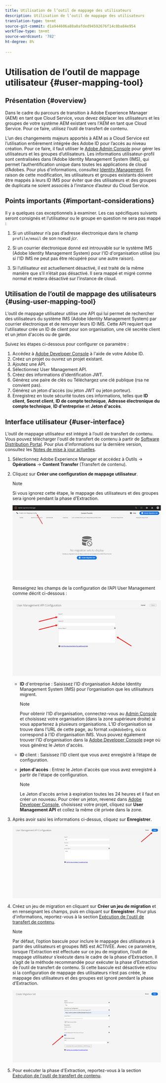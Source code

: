 ```yaml
---
title: Utilisation de l’outil de mappage des utilisateurs
description: Utilisation de l’outil de mappage des utilisateurs
translation-type: tm+mt
source-git-commit: d1a944606a88a0afded94592676f14c0ba84e954
workflow-type: tm+mt
source-wordcount: '782'
ht-degree: 8%

---
```



# Utilisation de l’outil de mappage utilisateur {#user-mapping-tool}

## Présentation {#overview}

Dans le cadre du parcours de transition à Adobe Experience Manager (AEM) en tant que Cloud Service, vous devez déplacer les utilisateurs et les groupes de votre système AEM existant vers l&#39;AEM en tant que Cloud Service. Pour ce faire, utilisez l’outil de transfert de contenu.

L’un des changements majeurs apportés à AEM as a Cloud Service est l’utilisation entièrement intégrée des Adobe ID pour l’accès au niveau création.  Pour ce faire, il faut utiliser le [Adobe Admin Console](https://helpx.adobe.com/fr/enterprise/using/admin-console.html) pour gérer les utilisateurs et les groupes d’utilisateurs. Les informations utilisateur-profil sont centralisées dans l’Adobe Identity Management System (IMS), qui permet l’authentification unique dans toutes les applications de cloud d’Adobes. Pour plus d&#39;informations, consultez [Identity Management](https://experienceleague.adobe.com/docs/experience-manager-cloud-service/overview/what-is-new-and-different.html?lang=en#identity-management). En raison de cette modification, les utilisateurs et groupes existants doivent être mappés à leurs ID IMS pour éviter que des utilisateurs et des groupes de duplicata ne soient associés à l’instance d’auteur du Cloud Service.

## Points importants {#important-considerations}

Il y a quelques cas exceptionnels à examiner. Les cas spécifiques suivants seront consignés et l’utilisateur ou le groupe en question ne sera pas mappé :

1. Si un utilisateur n’a pas d’adresse électronique dans le champ `profile/email` de son noeud *jcr*.

1. Si un courrier électronique donné est introuvable sur le système IMS (Adobe Identity Management System) pour l&#39;ID d&#39;organisation utilisé (ou si l&#39;ID IMS ne peut pas être récupéré pour une autre raison).

1. Si l’utilisateur est actuellement désactivé, il est traité de la même manière que s’il n’était pas désactivé. Il sera mappé et migré comme normal et restera désactivé sur l’instance de cloud.

## Utilisation de l’outil de mappage des utilisateurs {#using-user-mapping-tool}

L’outil de mappage utilisateur utilise une API qui lui permet de rechercher des utilisateurs du système IMS (Adobe Identity Management System) par courrier électronique et de renvoyer leurs ID IMS. Cette API requiert que l&#39;utilisateur crée un ID de client pour son organisation, une clé secrète client et un jeton d&#39;accès ou de garde.

Suivez les étapes ci-dessous pour configurer ce paramètre :

1. Accédez à [Adobe Developer Console](https://console.adobe.io) à l&#39;aide de votre Adobe ID.
1. Créez un projet ou ouvrez un projet existant.
1. Ajoutez une API.
1. Sélectionnez User Management API.
1. Créez des informations d’identification JWT.
1. Générez une paire de clés ou Téléchargez une clé publique (rsa ne convient pas).
1. Générez un jeton d&#39;accès (ou jeton JWT ou jeton porteur).
1. Enregistrez en toute sécurité toutes ces informations, telles que **ID client**, **Secret client**, **ID de compte technique**, **Adresse électronique du compte technique**, **ID d&#39;entreprise** et **Jeton d&#39;accès**.

## Interface utilisateur {#user-interface}

L’outil de mappage utilisateur est intégré à l’outil de transfert de contenu. Vous pouvez télécharger l&#39;outil de transfert de contenu à partir de [Software Distribution Portal](https://experience.adobe.com/#/downloads/content/software-distribution/en/aemcloud.html). Pour plus d&#39;informations sur la dernière version, consultez les [Notes de mise à jour actuelles](/help/release-notes/release-notes-cloud/release-notes-current.md).

1. Sélectionnez Adobe Experience Manager et accédez à Outils -> **Opérations** -> **Content Transfer** (Transfert de contenu).
1. Cliquez sur **Créer une configuration de mappage utilisateur**.

   >[!NOTE]
   >Si vous ignorez cette étape, le mappage des utilisateurs et des groupes sera ignoré pendant la phase d’Extraction.

   ![image](/help/move-to-cloud-service/content-transfer-tool/assets-user-mapping/user-mapping-1.png)

   Renseignez les champs de la configuration de l’API User Management comme décrit ci-dessous :

   ![image](/help/move-to-cloud-service/content-transfer-tool/assets-user-mapping/user-mapping-2.png)

   * **ID** d&#39;entreprise : Saisissez l’ID d’organisation Adobe Identity Management System (IMS) pour l’organisation que les utilisateurs migrent.

      >[!NOTE]
      >Pour obtenir l’ID d’organisation, connectez-vous au [Admin Console](https://adminconsole.adobe.com/) et choisissez votre organisation (dans la zone supérieure droite) si vous appartenez à plusieurs organisations. L’ID d’organisation se trouve dans l’URL de cette page, au format `xx@AdobeOrg`, où xx correspond à l’ID d’organisation IMS.  Vous pouvez également trouver l’ID d’organisation dans la [Adobe Developer Console](https://console.adobe.io) page où vous générez le Jeton d&#39;accès.

   * **ID** client : Saisissez l’ID client que vous avez enregistré à l’étape de configuration.

   * **jeton d&#39;accès** : Entrez le Jeton d&#39;accès que vous avez enregistré à partir de l&#39;étape de configuration.

      >[!NOTE]
      >Le Jeton d&#39;accès arrive à expiration toutes les 24 heures et il faut en créer un nouveau. Pour créer un jeton, revenez dans [Adobe Developer Console](https://console.adobe.io), choisissez votre projet, cliquez sur **User Management API** et collez la même clé privée dans la zone.

1. Après avoir saisi les informations ci-dessus, cliquez sur **Enregistrer**.

   ![image](/help/move-to-cloud-service/content-transfer-tool/assets-user-mapping/user-mapping-3.png)


1. Créez un jeu de migration en cliquant sur **Créer un jeu de migration** et en renseignant les champs, puis en cliquant sur **Enregistrer**. Pour plus d&#39;informations, reportez-vous à la section [Exécution de l&#39;outil de transfert de contenu](/help/move-to-cloud-service/content-transfer-tool/using-content-transfer-tool.md#running-tool).

   >[!NOTE]
   >Par défaut, l’option bascule pour inclure le mappage des utilisateurs à partir des utilisateurs et groupes IMS est ACTIVÉE. Avec ce paramètre, lorsque l’Extraction est effectuée sur ce jeu de migration, l’outil de mappage utilisateur s’exécute dans le cadre de la phase d’Extraction. Il s’agit de la méthode recommandée pour exécuter la phase d’Extraction de l’outil de transfert de contenu. Si cette bascule est désactivée et/ou si la configuration de mappage des utilisateurs n’est pas créée, le mappage des utilisateurs et des groupes est ignoré pendant la phase d’Extraction.

   ![image](/help/move-to-cloud-service/content-transfer-tool/assets-user-mapping/user-mapping-4.png)

1. Pour exécuter la phase d&#39;Extraction, reportez-vous à la section [Exécution de l&#39;outil de transfert de contenu](/help/move-to-cloud-service/content-transfer-tool/using-content-transfer-tool.md#running-tool).



